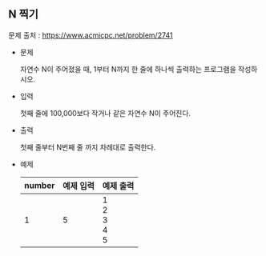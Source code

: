 ## N 찍기

문제 출처 : https://www.acmicpc.net/problem/2741

- 문제 

  자연수 N이 주어졌을 때, 1부터 N까지 한 줄에 하나씩 출력하는 프로그램을 작성하시오.

  

- 입력

  첫째 줄에 100,000보다 작거나 같은 자연수 N이 주어진다.

  

- 출력

  첫째 줄부터 N번째 줄 까지 차례대로 출력한다.

  

- 예제

  | number | 예제 입력 | 예제 출력                     |
  | ------ | --------- | ----------------------------- |
  | 1      | 5         | 1<br />2<br />3<br />4<br />5 |
  
  
  

